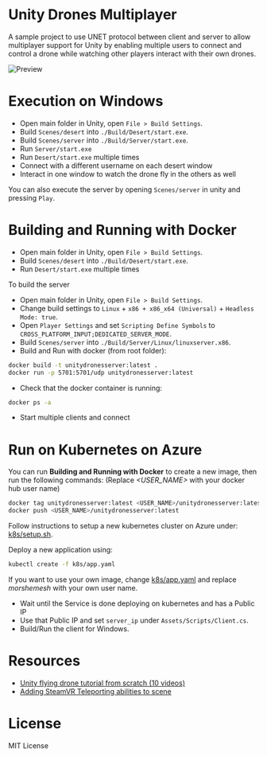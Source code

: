 # Unity Drones Multiplayer

A sample project to use UNET protocol between client and server to allow multiplayer support for Unity by enabling multiple users to connect and control a drone while watching other players interact with their own drones.

![Preview](/docs/preview.gif)

# Execution on Windows

* Open main folder in Unity, open `File > Build Settings`.
* Build `Scenes/desert` into `./Build/Desert/start.exe`.
* Build `Scenes/server` into `./Build/Server/start.exe`.
* Run `Server/start.exe`
* Run `Desert/start.exe` multiple times
* Connect with a different username on each desert window
* Interact in one window to watch the drone fly in the others as well

You can also execute the server by opening `Scenes/server` in unity and pressing `Play`.

# Building and Running with Docker

* Open main folder in Unity, open `File > Build Settings`.
* Build `Scenes/desert` into `./Build/Desert/start.exe`.
* Run `Desert/start.exe` multiple times

To build the server

* Open main folder in Unity, open `File > Build Settings`.
* Change build settings to `Linux` + `x86 + x86_x64 (Universal)` + `Headless Mode: true`.
* Open `Player Settings` and set `Scripting Define Symbols` to `CROSS_PLATFORM_INPUT;DEDICATED_SERVER_MODE`.
* Build `Scenes/server` into `./Build/Server/Linux/linuxserver.x86`.
* Build and Run with docker (from root folder): 
```sh
docker build -t unitydronesserver:latest .
docker run -p 5701:5701/udp unitydronesserver:latest
```
* Check that the docker container is running:
```sh
docker ps -a
```
* Start multiple clients and connect

# Run on Kubernetes on Azure

You can run **Building and Running with Docker** to create a new image, then run the following commands:
(Replace *<USER_NAME>* with your docker hub user name)
```sh
docker tag unitydronesserver:latest <USER_NAME>/unitydronesserver:latest
docker push <USER_NAME>/unitydronesserver:latest
```

Follow instructions to setup a new kubernetes cluster on Azure under: [k8s/setup.sh](k8s/setup.sh).

Deploy a new application using:
```sh
kubectl create -f k8s/app.yaml
```

If you want to use your own image, change [k8s/app.yaml](k8s/app.yaml) and replace *morshemesh* with your own user name.

* Wait until the Service is done deploying on kubernetes and has a Public IP
* Use that Public IP and set `server_ip` under `Assets/Scripts/Client.cs`.
* Build/Run the client for Windows.

# Resources

* [Unity flying drone tutorial from scratch (10 videos)](https://www.youtube.com/watch?v=3R_V4gqTs_I)
* [Adding SteamVR Teleporting abilities to scene](https://www.youtube.com/watch?v=Zd0OXk_7sx8)

# License
MIT License